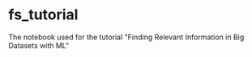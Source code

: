 # fs_tutorial
The notebook used for the tutorial "Finding Relevant Information in Big Datasets with ML"
